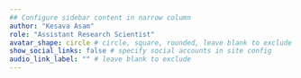 ```yaml
---
## Configure sidebar content in narrow column
author: "Kesava Asam"
role: "Assistant Research Scientist"
avatar_shape: circle # circle, square, rounded, leave blank to exclude
show_social_links: false # specify social accounts in site config
audio_link_label: "" # leave blank to exclude
---
```


